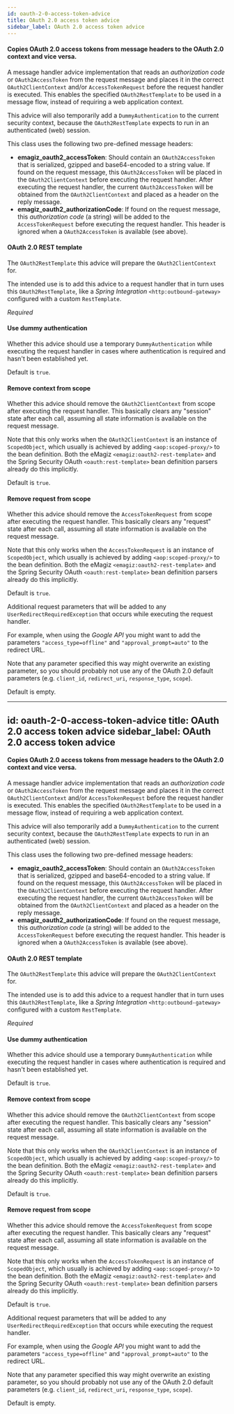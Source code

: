 ```yaml
---
id: oauth-2-0-access-token-advice
title: OAuth 2.0 access token advice
sidebar_label: OAuth 2.0 access token advice
---
```

#### Copies OAuth 2.0 access tokens from message headers to the OAuth 2.0 context and vice versa.
A message handler advice implementation that reads an <i>authorization code</i> or <code>OAuth2AccessToken</code> from the request message and places it in the correct <code>OAuth2ClientContext</code> and/or <code>AccessTokenRequest</code> before the request handler is executed. This enables the specified <code>OAuth2RestTemplate</code> to be used in a message flow, instead of requiring a web application context.

This advice will also temporarily add a <code>DummyAuthentication</code> to the current security context, because the <code>OAuth2RestTemplate</code> expects to run in an authenticated (web) session.

This class uses the following two pre-defined message headers:
 - <b>emagiz_oauth2_accessToken</b>: Should contain an <code>OAuth2AccessToken</code> that is serialized, gzipped and base64-encoded to a string value. If found on the request message, this <code>OAuth2AccessToken</code> will be placed in the <code>OAuth2ClientContext</code> before executing the request handler. After executing the request handler, the current <code>OAuth2AccessToken</code> will be obtained from the <code>OAuth2ClientContext</code> and placed as a header on the reply message. 
 - <b>emagiz_oauth2_authorizationCode</b>: If found on the request message, this <i>authorization code</i> (a string) will be added to the <code>AccessTokenRequest</code> before executing the request handler. This header is ignored when a <code>OAuth2AccessToken</code> is available (see above).

#### OAuth 2.0 REST template
The <code>OAuth2RestTemplate</code> this advice will prepare the <code>OAuth2ClientContext</code> for.

The intended use is to add this advice to a request handler that in turn uses this <code>OAuth2RestTemplate</code>, like a <i>Spring Integration</i> <code>&lt;http:outbound-gateway&gt;</code> configured with a custom <code>RestTemplate</code>.

<i>Required</i>

#### Use dummy authentication
Whether this advice should use a temporary <code>DummyAuthentication</code> while executing the request handler in cases where authentication is required and hasn't been established yet.

Default is <code>true</code>.

#### Remove context from scope
Whether this advice should remove the <code>OAuth2ClientContext</code> from scope after executing the request handler. This basically clears any "session" state after each call, assuming all state information is available on the request message.

Note that this only works when the <code>OAuth2ClientContext</code> is an instance of <code>ScopedObject</code>, which usually is achieved by adding <code>&lt;aop:scoped-proxy/&gt;</code> to the bean definition. Both the eMagiz <code>&lt;emagiz:oauth2-rest-template&gt;</code> and the Spring Security OAuth <code>&lt;oauth:rest-template&gt;</code> bean definition parsers already do this implicitly.

Default is <code>true</code>.

#### Remove request from scope
Whether this advice should remove the <code>AccessTokenRequest</code> from scope after executing the request handler. This basically clears any "request" state after each call, assuming all state information is available on the request message.

Note that this only works when the <code>AccessTokenRequest</code> is an instance of <code>ScopedObject</code>, which usually is achieved by adding <code>&lt;aop:scoped-proxy/&gt;</code> to the bean definition. Both the eMagiz <code>&lt;emagiz:oauth2-rest-template&gt;</code> and the Spring Security OAuth <code>&lt;oauth:rest-template&gt;</code> bean definition parsers already do this implicitly.

Default is <code>true</code>.


Additional request parameters that will be added to any <code>UserRedirectRequiredException</code> that occurs while executing the request handler.

For example, when using the <i>Google API</i> you might want to add the parameters <code>"access_type=offline"</code> and <code>"approval_prompt=auto"</code> to the redirect URL.

Note that any parameter specified this way might overwrite an existing parameter, so you should probably not use any of the OAuth 2.0 default parameters (e.g. <code>client_id</code>, <code>redirect_uri</code>, <code>response_type</code>, <code>scope</code>).

Default is empty.

---
id: oauth-2-0-access-token-advice
title: OAuth 2.0 access token advice
sidebar_label: OAuth 2.0 access token advice
---
#### Copies OAuth 2.0 access tokens from message headers to the OAuth 2.0 context and vice versa.
A message handler advice implementation that reads an <i>authorization code</i> or <code>OAuth2AccessToken</code> from the request message and places it in the correct <code>OAuth2ClientContext</code> and/or <code>AccessTokenRequest</code> before the request handler is executed. This enables the specified <code>OAuth2RestTemplate</code> to be used in a message flow, instead of requiring a web application context.

This advice will also temporarily add a <code>DummyAuthentication</code> to the current security context, because the <code>OAuth2RestTemplate</code> expects to run in an authenticated (web) session.

This class uses the following two pre-defined message headers:
 - <b>emagiz_oauth2_accessToken</b>: Should contain an <code>OAuth2AccessToken</code> that is serialized, gzipped and base64-encoded to a string value. If found on the request message, this <code>OAuth2AccessToken</code> will be placed in the <code>OAuth2ClientContext</code> before executing the request handler. After executing the request handler, the current <code>OAuth2AccessToken</code> will be obtained from the <code>OAuth2ClientContext</code> and placed as a header on the reply message. 
 - <b>emagiz_oauth2_authorizationCode</b>: If found on the request message, this <i>authorization code</i> (a string) will be added to the <code>AccessTokenRequest</code> before executing the request handler. This header is ignored when a <code>OAuth2AccessToken</code> is available (see above).

#### OAuth 2.0 REST template
The <code>OAuth2RestTemplate</code> this advice will prepare the <code>OAuth2ClientContext</code> for.

The intended use is to add this advice to a request handler that in turn uses this <code>OAuth2RestTemplate</code>, like a <i>Spring Integration</i> <code>&lt;http:outbound-gateway&gt;</code> configured with a custom <code>RestTemplate</code>.

<i>Required</i>

#### Use dummy authentication
Whether this advice should use a temporary <code>DummyAuthentication</code> while executing the request handler in cases where authentication is required and hasn't been established yet.

Default is <code>true</code>.

#### Remove context from scope
Whether this advice should remove the <code>OAuth2ClientContext</code> from scope after executing the request handler. This basically clears any "session" state after each call, assuming all state information is available on the request message.

Note that this only works when the <code>OAuth2ClientContext</code> is an instance of <code>ScopedObject</code>, which usually is achieved by adding <code>&lt;aop:scoped-proxy/&gt;</code> to the bean definition. Both the eMagiz <code>&lt;emagiz:oauth2-rest-template&gt;</code> and the Spring Security OAuth <code>&lt;oauth:rest-template&gt;</code> bean definition parsers already do this implicitly.

Default is <code>true</code>.

#### Remove request from scope
Whether this advice should remove the <code>AccessTokenRequest</code> from scope after executing the request handler. This basically clears any "request" state after each call, assuming all state information is available on the request message.

Note that this only works when the <code>AccessTokenRequest</code> is an instance of <code>ScopedObject</code>, which usually is achieved by adding <code>&lt;aop:scoped-proxy/&gt;</code> to the bean definition. Both the eMagiz <code>&lt;emagiz:oauth2-rest-template&gt;</code> and the Spring Security OAuth <code>&lt;oauth:rest-template&gt;</code> bean definition parsers already do this implicitly.

Default is <code>true</code>.


Additional request parameters that will be added to any <code>UserRedirectRequiredException</code> that occurs while executing the request handler.

For example, when using the <i>Google API</i> you might want to add the parameters <code>"access_type=offline"</code> and <code>"approval_prompt=auto"</code> to the redirect URL.

Note that any parameter specified this way might overwrite an existing parameter, so you should probably not use any of the OAuth 2.0 default parameters (e.g. <code>client_id</code>, <code>redirect_uri</code>, <code>response_type</code>, <code>scope</code>).

Default is empty.

